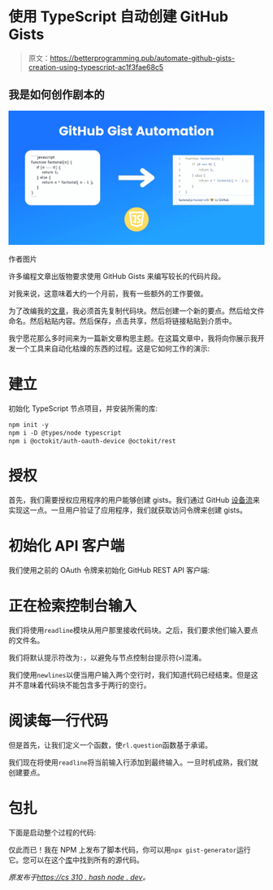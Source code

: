 # 使用 TypeScript 自动创建 GitHub Gists

> 原文：<https://betterprogramming.pub/automate-github-gists-creation-using-typescript-ac1f3fae68c5>

## 我是如何创作剧本的

![](img/584f1dbe0796a1bcbbf3335ed61a687a.png)

作者图片

许多编程文章出版物要求使用 GitHub Gists 来编写较长的代码片段。

对我来说，这意味着大约一个月前，我有一些额外的工作要做。

为了改编我的[文章](/build-your-own-ai-powered-virtual-assistant-on-the-web-175fc9e61973)，我必须首先复制代码块。然后创建一个新的要点。然后给文件命名。然后粘贴内容。然后保存，点击共享，然后将链接粘贴到介质中。

我宁愿花那么多时间来为一篇新文章构思主题。在这篇文章中，我将向你展示我开发一个工具来自动化枯燥的东西的过程。这是它如何工作的演示:

# 建立

初始化 TypeScript 节点项目，并安装所需的库:

```
npm init -y
npm i -D @types/node typescript
npm i @octokit/auth-oauth-device @octokit/rest
```

# 授权

首先，我们需要授权应用程序的用户能够创建 gists。我们通过 GitHub [设备流](https://docs.github.com/en/developers/apps/building-oauth-apps/authorizing-oauth-apps#device-flow)来实现这一点。一旦用户验证了应用程序，我们就获取访问令牌来创建 gists。

# 初始化 API 客户端

我们使用之前的 OAuth 令牌来初始化 GitHub REST API 客户端:

# 正在检索控制台输入

我们将使用`readline`模块从用户那里接收代码块。之后，我们要求他们输入要点的文件名。

我们将默认提示符改为`:`，以避免与节点控制台提示符(`>`)混淆。

我们使用`newlines`以便当用户输入两个空行时，我们知道代码已经结束。但是这并不意味着代码块不能包含多于两行的空行。

# 阅读每一行代码

但是首先，让我们定义一个函数，使`rl.question`函数基于承诺。

我们现在将使用`readline`将当前输入行添加到最终输入。一旦时机成熟，我们就创建要点。

# 包扎

下面是启动整个过程的代码:

仅此而已！我在 NPM 上发布了脚本代码，你可以用`npx gist-generator`运行它。您可以在这个[库](https://github.com/WoolDoughnut310/gist-generator)中找到所有的源代码。

*原发布于*[*https://cs 310 . hash node . dev*](https://cs310.hashnode.dev/create-a-script-to-automate-creating-github-gists)*。*